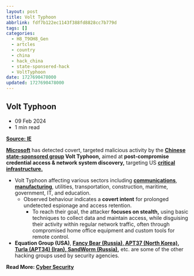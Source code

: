 ```yaml
---
layout: post
title: Volt Typhoon
abbrlink: fdf7b122ec1143f388fd8828cc7b779d
tags: []
categories:
  - H8_T9OH8_Gen
  - artcles
  - country
  - china
  - hack_china
  - state-sponsered-hack
  - VoltTyphoon
date: 1727690478000
updated: 1727690478000
---
```


## Volt Typhoon

- 09 Feb 2024
- 1 min read

[**Source: IE**](https://indianexpress.com/article/explained/explained-global/volt-typhoon-alleged-china-backed-hacking-group-8629983/)

[**Microsoft**](https://www.drishtiias.com/daily-updates/daily-news-analysis/microsoft-phi-2-small-model-big-impact) has detected covert, targeted malicious activity by the **[Chinese state-sponsored group](https://www.drishtiias.com/mains-practice-question/question-1086) Volt Typhoon,** aimed at **post-compromise credential access & network system discovery,** targeting US [**critical infrastructure.**](https://www.drishtiias.com/daily-news-analysis/critical-information-infrastructure)

- Volt Typhoon affecting various sectors including [**communications**](https://www.drishtiias.com/blog/connecting-the-world-the-power-of-telecommunication-and-information-technology), [**manufacturing**](https://www.drishtiias.com/daily-news-editorials/the-making-of-a-manufacturing-hub), utilities, transportation, construction, maritime, government, IT, and education.
  - Observed behaviour indicates a **covert intent** for prolonged undetected espionage and access retention.
    - To reach their goal, the attacker **focuses on stealth,** using basic techniques to collect data and maintain access, while disguising their activity within regular network traffic, often through compromised home office equipment and custom tools for remote control.
- **Equation Group (USA)**, **[Fancy Bear (Russia), APT37 (North Korea), Turla (APT34) (Iran), SandWorm (Russia)](https://www.drishtiias.com/daily-updates/daily-news-analysis/state-sponsored-cyber-attacks),** etc. are some of the other hacking groups used by security agencies.

**Read More: [Cyber Security](https://www.drishtiias.com/to-the-points/paper3/cyber-security)**
